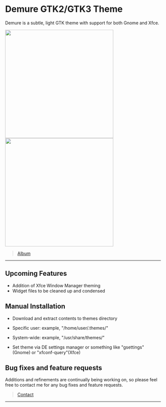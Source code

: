 Demure GTK2/GTK3 Theme
================

Demure is a subtle, light GTK theme with support for both Gnome and Xfce.

<img src="http://i.imgur.com/U2IMIAs.png" width="350px">
<img src="http://i.imgur.com/R36HTCl.png" width="350px">

> [Album](http://imgur.com/a/5EjFr)

---

## Upcoming Features

- Addition of Xfce Window Manager theming
- Widget files to be cleaned up and condensed

## Manual Installation

- Download and extract contents to themes directory
 - Specific user: example, "/home/user/.themes/"
 - System-wide: example, "/usr/share/themes/"

- Set theme via DE settings manager or something like "gsettings"(Gnome) or "xfconf-query"(Xfce)

## Bug fixes and feature requests

Additions and refinements are continually being working on, so please feel free to contact me for any bug fixes and feature requests.

> [Contact](https://github.com/rolkin/Demure)

-----------
